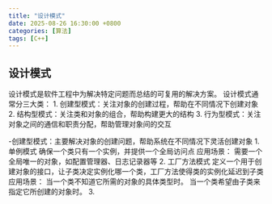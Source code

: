 ```yaml
---
title: "设计模式"
date: 2025-08-26 16:30:00 +0800
categories: [算法]
tags: [C++]
---
```


## 设计模式
设计模式是软件工程中为解决特定问题而总结的可复用的解决方案。
    设计模式通常分三大类：
        1. 创建型模式：关注对象的创建过程，帮助在不同情况下创建对象
        2. 结构型模式：关注类和对象的组合，帮助构建更大的结构
        3. 行为型模式：关注对象之间的通信和职责分配，帮助管理对象间的交互
        
-创建型模式：主要解决对象的创建问题，帮助系统在不同情况下灵活创建对象
    1. 单例模式
        确保一个类只有一个实例，并提供一个全局访问点
        应用场景：
            需要一个全局唯一的对象，如配置管理器、日志记录器等
    2. 工厂方法模式
        定义一个用于创建对象的接口，让子类决定实例化哪一个类，工厂方法使得类的实例化延迟到子类
        应用场景：
            当一个类不知道它所需的对象的具体类型时。
            当一个类希望由子类来指定它所创建的对象时。
    3. 